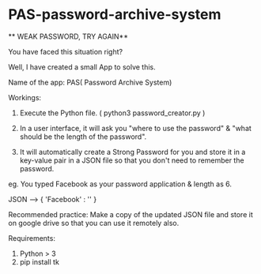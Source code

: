 # PAS-password-archive-system

** WEAK PASSWORD, TRY AGAIN** 

You have faced this situation right?

Well, I have created a small App to solve this.

Name of the app: PAS( Password Archive System)



Workings: 

1. Execute the Python file. ( python3 password_creator.py )

2. In a user interface, it will ask you "where to use the password" & "what should be the length of the password".

3.  It will automatically create a Strong Password for you and store it in a key-value pair in a JSON file so that you don't need to remember the password.

eg. You typed Facebook as your password application & length as 6.

JSON --> { 'Facebook' : '<Automatically generated strong password>' } 

Recommended practice: Make a copy of the updated JSON file and store it on google drive so that you can use it remotely also.

Requirements:
1. Python > 3
2. pip install tk 


